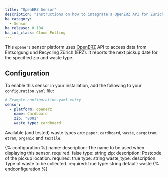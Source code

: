 ```yaml
---
title: "OpenERZ Sensor"
description: "Instructions on how to integrate a OpenERZ API for Zurich city waste disposal with Home Assistant"
ha_category:
  - Sensor
ha_release: 0.104
ha_iot_class: Cloud Polling
---
```


This `openerz` sensor platform uses [OpenERZ](http://openerz.metaodi.ch/) API to access data from Entsorgung und Recycling Zürich (ERZ). It reports the next pickup date for the specified zip and waste type.

## Configuration

To enable this sensor in your installation, add the following to your `configuration.yaml` file:

```yaml
# Example configuration.yaml entry
sensor:
  - platform: openerz
    name: Cardboard
    zip: "8001"
    waste_type: cardboard
```

Available (and tested) waste types are: `paper`, `cardboard`, `waste`, `cargotram`, `etram`, `organic` and `textile`.

{% configuration %}
name:
  description: The name to be used when displaying this sensor.
  required: false
  type: string
zip:
  description: Postcode of the pickup location.
  required: true
  type: string
waste_type:
  description: Type of waste to be collected.
  required: true
  type: string
  default: waste
{% endconfiguration %}
